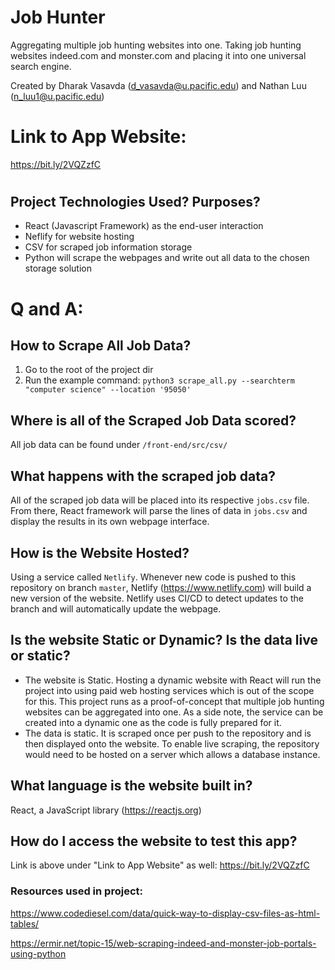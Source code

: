 # Job Hunter

Aggregating multiple job hunting websites into one. Taking job hunting websites indeed.com and monster.com and placing it into one universal search engine.

Created by Dharak Vasavda (d_vasavda@u.pacific.edu) and Nathan Luu (n_luu1@u.pacific.edu)

# Link to App Website:
https://bit.ly/2VQZzfC

#

## Project Technologies Used? Purposes?

- React (Javascript Framework) as the end-user interaction
- Neflify for website hosting
- CSV for scraped job information storage
- Python will scrape the webpages and write out all data to the chosen storage solution


# Q and A:

## How to Scrape All Job Data?

1. Go to the root of the project dir
2. Run the example command:
    `python3 scrape_all.py --searchterm "computer science" --location '95050'`


## Where is all of the Scraped Job Data scored?
All job data can be found under `/front-end/src/csv/`


## What happens with the scraped job data?
All of the scraped job data will be placed into its respective `jobs.csv` file. From there, React framework will parse the lines of data in `jobs.csv` and display the results in its own webpage interface.


## How is the Website Hosted?
Using a service called `Netlify`. Whenever new code is pushed to this repository on branch `master`, Netlify (https://www.netlify.com) will build a new version of the website. Netlify uses CI/CD to detect updates to the branch and will automatically update the webpage.


## Is the website Static or Dynamic? Is the data live or static?
- The website is Static. Hosting a dynamic website with React will run the project into using paid web hosting services which is out of the scope for this. This project runs as a proof-of-concept that multiple job hunting websites can be aggregated into one. As a side note, the service can be created into a dynamic one as the code is fully prepared for it.
- The data is static. It is scraped once per push to the repository and is then displayed onto the website. To enable live scraping, the repository would need to be hosted on a server which allows a database instance.


## What language is the website built in?
React, a JavaScript library (https://reactjs.org)


## How do I access the website to test this app?
Link is above under "Link to App Website" as well:  https://bit.ly/2VQZzfC




### Resources used in project:

https://www.codediesel.com/data/quick-way-to-display-csv-files-as-html-tables/

https://ermir.net/topic-15/web-scraping-indeed-and-monster-job-portals-using-python
